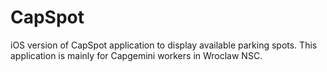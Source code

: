 # CapSpot
iOS version of CapSpot application to display available parking spots. This application is mainly for Capgemini workers in Wroclaw NSC. 
